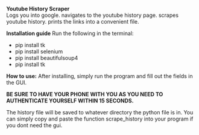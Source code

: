 **Youtube History Scraper**  
Logs you into google. 
navigates to the youtube history page. 
scrapes youtube history. 
prints the links into a convenient file.

**Installation guide**
Run the following in the terminal:


- pip install tk
- pip install selenium
- pip install beautifulsoup4
- pip install tk


**How to use:**
After installing, simply run the program and fill out the fields in the GUI. 


**BE SURE TO HAVE YOUR PHONE WITH YOU AS YOU NEED TO AUTHENTICATE YOURSELF WITHIN 15 SECONDS.**



The history file will be saved to whatever directory the python file is in.
You can simply copy and paste the function scrape_history into your program if you dont need the gui. 

